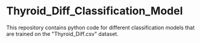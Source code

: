 # Thyroid_Diff_Classification_Model
This repository contains python code for different classification models that are trained on the "Thyroid_Diff.csv" dataset.
